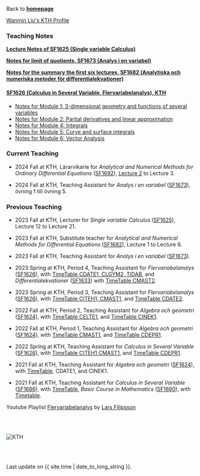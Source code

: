 Back to [**homepage**](https://wanminliu.github.io)

[Wanmin Liu's KTH Profile](https://www.kth.se/profile/wanmin/)


### Teaching Notes



 
[**Lecture Notes of SF1625 (Single variable Calculus)**](https://wanminliu.github.io/KTH/SF1625)


[**Notes for limit of quotients, SF1673 (Analys i en variabel)**](https://wanminliu.github.io/KTH/LimitofQuotients.html)

[**Notes for the summary the first six lectures, SF1682 (Analytiska och numeriska metoder för differentialekvationer)**](https://wanminliu.github.io/KTH/ODE/ODE.html)

#### [SF1626 (Calculus in Several Variable, Flervariabelanalys), KTH](https://www.kth.se/student/kurser/kurs/SF1626)

*  [Notes for Module 1: 3-dimensional geometry and functions of several variables](https://wanminliu.github.io/KTH/M1/SF1626VT22M1.html)
*  [Notes for Module 2: Partial derivatives and linear approximation](https://wanminliu.github.io/KTH/M2/SF1626VT22M2.html)
*  [Notes for Module 4: Integrals](https://wanminliu.github.io/KTH/M4/SF1626M4.html)
*  [Notes for Module 5: Curve and surface integrals](https://wanminliu.github.io/KTH/M5/SF1626VT22M5.html)
*  [Notes for Module 6: Vector Analysis](https://wanminliu.github.io/KTH/M6/SF1626VT22M6.html)


### Current Teaching

* 2024 Fall at KTH,  Lärarvikarie for *Analytical and Numerical Methods for Ordinary Differential Equations* ([SF1692](https://www.kth.se/student/kurser/kurs/SF1692)), [Lecture 2](https://wanminliu.github.io/KTH/ODE/SF1692F2.html) to Lecture 3.

* 2024 Fall at KTH,  Teaching Assistant for *Analys i en variabel* ([SF1673](https://www.kth.se/student/kurser/kurs/SF1673)), övning 1 till  övning 5.

### Previous Teaching

* 2023 Fall at KTH,  Lecturer for *Single variable Calculus* ([SF1625](https://wanminliu.github.io/KTH/SF1625)), Lecture 12 to Lecture 21.

* 2023 Fall at KTH,  Substitute teacher for *Analytical and Numerical Methods for Differential Equations* ([SF1682](https://canvas.kth.se/courses/41658)), Lecture 1 to Lecture 6.

* 2023 Fall at KTH,  Teaching Assistant for *Analys i en variabel* ([SF1673](https://www.kth.se/student/kurser/kurs/SF1673)). 

* 2023 Spring at KTH, Period 4, Teaching Assistant for *Flervariabelanalys* ([SF1626](https://canvas.kth.se/courses/37846)), with [TimeTable CDATE1, CLGYM2, TIDAB](https://cloud.timeedit.net/kth/web/public01/ri160794X50Z06Q6Z96g0YY0y0066YX0709gQY6Q57264697X4478w27Y5o7o7Zr4QxQ0.html), and *Differentialekvationer* ([SF1633](https://canvas.kth.se/courses/38810)) with [TimeTable CMAST2](https://cloud.timeedit.net/kth/web/public01/ri166795X50Z0XQ6Z46g9Y60y9016Y0200QgQY6Q572806774Y747ZrwoxQo.html).

* 2023 Spring at KTH, Period 3, Teaching Assistant for *Flervariabelanalys* ([SF1626](https://canvas.kth.se/courses/37846)), with [TimeTable CITEH1, CMAST1](https://cloud.timeedit.net/kth/web/public01/ri150774X91Z06Q6Z96g0YY0y0066YX0709gQY6Q55264097X4478w17Y5o7o5Zr4QxQ0.html), and [TimeTable CDATE2](https://cloud.timeedit.net/kth/web/public01/ri150774X91Z06Q6Z96g0YY0y0066YX0709gQY6Q55264097X4478653w51x24r647Y50oQ7Z1YoXQ7.html).


* 2022 Fall at KTH, Period 2, Teaching Assistant for *Algebra och geometri* ([SF1624](https://www.kth.se/social/course/SF1624/)), with [TimeTable  CELTE1](https://cloud.timeedit.net/kth/web/public01/ri170664X35Z56Q6Z96g0YY5y0066YX0709gQY6Q50264596X4878033w51x21r827Y50oQ7Z1YoXQ7.html), and [TimeTable CINEK1](https://cloud.timeedit.net/kth/web/public01/ri170664X35Z56Q6Z96g0YY5y0066YX0709gQY6Q50264596X4878133w51x51r827Y50oQ7Z1YoXQ7.html).
* 2022 Fall at KTH, Period 1, Teaching Assistant for *Algebra och geometri* ([SF1624](https://www.kth.se/social/course/SF1624/)), with [TimeTable CMAST1](https://cloud.timeedit.net/kth/web/public01/ri160604X14Z56Q6Z96g0YY0y0066YX0709gQY6Q53264596X4878673Y51X791927Y507Q7.html), and [TimeTable CDEPR1](https://cloud.timeedit.net/kth/web/public01/ri160604X14Z56Q6Z96g0YY0y0066YX0703gQY6Q53264596X4177459Y50X538298Y517Q7.html).
* 2022 Spring at KTH, Teaching Assistant for *Calculus in Several Variable* ([SF1626](https://canvas.kth.se/courses/31806)), with [TimeTable CITEH1 CMAST1](https://cloud.timeedit.net/kth/web/public01/ri.html?h=t&sid=7&p=20220117.x%2C20220306.x&objects=203502.9%2C203509.9%2C448906.10&ox=0&types=0&fe=0), and [TimeTable CDEPR1](https://cloud.timeedit.net/kth/web/public01/ri.html?h=t&sid=7&p=20220117.x%2C20220306.x&objects=203502.9%2C203509.9%2C448908.10%2C386518.16&ox=0&types=0&fe=0).
* 2021 Fall at KTH, Teaching Assistant for *Algebra och geometri* ([SF1624](https://kth.instructure.com/courses/27038)), with [TimeTable](https://cloud.timeedit.net/kth/web/public01/ri.html?h=t&sid=7&p=20211101.x%2C20211219.x&objects=203502.9%2C203509.9%2C443947.10%2C386461.16%2C-1%2C443880.10%2C203502.9%2C203509.9&ox=0&types=0&fe=0&info=f#), CDATE1, and CINEK1.
* 2021 Fall at KTH, Teaching Assistant for *Calculus in Several Variable* ([SF1686](https://canvas.kth.se/courses/27075)), with [TimeTable](https://cloud.timeedit.net/kth/web/public01/ri176505X20Z5XQ6Z76g8Y60y9066Y05006gQY6Q532805754Y08X7974Y47Q0.html), *Basic Course in Mathematics* ([SF1690](https://canvas.kth.se/courses/27072)), with [Timetable](https://cloud.timeedit.net/kth/web/public01/ri178504X20Z58Q6Z96g0YY0y6066YX080QgQY6Q5326257505777.html).

Youtube Playlist [Flervariabelanalys](https://www.youtube.com/playlist?list=PLN8b0iQL-uXu6ww-gT1qx9tAf49ZfT08N) by [Lars Filipsson](https://www.kth.se/profile/lfn)

<br/><br/>

<img src="https://wanminliu.github.io//pic/KTH20231129.jpg" alt="KTH" id="width:100%;height:auto;">

<br/><br/>
<p>Last update on {{ site.time | date_to_long_string }}.</p>

<script async src="https://www.googletagmanager.com/gtag/js?id=G-6X136VZ9Z5"></script>
<script>
  window.dataLayer = window.dataLayer || [];
  function gtag(){dataLayer.push(arguments);}
  gtag('js', new Date());

  gtag('config', 'G-6X136VZ9Z5');
</script>
